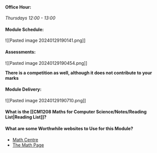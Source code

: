 
#### Office Hour:
*Thursdays 12:00 - 13:00*

#### Module Schedule:
![[Pasted image 20240129190141.png]]

#### Assessments:
![[Pasted image 20240129190454.png]]

**There is a competition as well, although it does not contribute to your marks**

#### Module Delivery:
![[Pasted image 20240129190710.png]]

#### What is the [[CM1208 Maths for Computer Science/Notes/Reading List|Reading List]]?


#### What are some Worthwhile websites to Use for this Module?

- [Math Centre](https://mathcentre.ac.uk/)
- [The Math Page](https://themathpage.com/)



